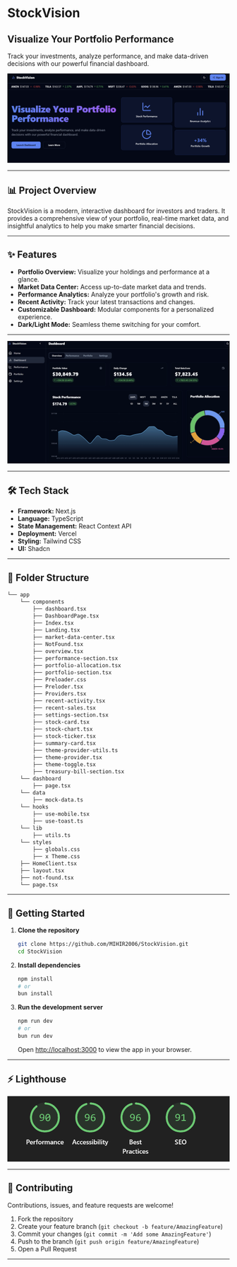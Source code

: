 # StockVision

## Visualize Your Portfolio Performance 

Track your investments, analyze performance, and make data-driven decisions with our powerful financial dashboard.

![Stockvision](StockVison.png)

---

## 📊 Project Overview

StockVision is a modern, interactive dashboard for investors and traders. It provides a comprehensive view of your portfolio, real-time market data, and insightful analytics to help you make smarter financial decisions.

---

## ✨ Features

- **Portfolio Overview:** Visualize your holdings and performance at a glance.
- **Market Data Center:** Access up-to-date market data and trends.
- **Performance Analytics:** Analyze your portfolio's growth and risk.
- **Recent Activity:** Track your latest transactions and changes.
- **Customizable Dashboard:** Modular components for a personalized experience.
- **Dark/Light Mode:** Seamless theme switching for your comfort.


---

![Stockvision](Dashboard.png)

---

## 🛠️ Tech Stack

- **Framework:** Next.js 
- **Language:** TypeScript
- **State Management:** React Context API
- **Deployment:** Vercel
- **Styling:** Tailwind CSS
- **UI:** Shadcn

---

## 📁 Folder Structure

```
└── app
    └── components
        ├── dashboard.tsx
        ├── DashboardPage.tsx
        ├── Index.tsx
        ├── Landing.tsx
        ├── market-data-center.tsx
        ├── NotFound.tsx
        ├── overview.tsx
        ├── performance-section.tsx
        ├── portfolio-allocation.tsx
        ├── portfolio-section.tsx
        ├── Preloader.css
        ├── Preloder.tsx
        ├── Providers.tsx
        ├── recent-activity.tsx
        ├── recent-sales.tsx
        ├── settings-section.tsx
        ├── stock-card.tsx
        ├── stock-chart.tsx
        ├── stock-ticker.tsx
        ├── summary-card.tsx
        ├── theme-provider-utils.ts
        ├── theme-provider.tsx
        ├── theme-toggle.tsx
        ├── treasury-bill-section.tsx
    └── dashboard
        ├── page.tsx
    └── data
        ├── mock-data.ts
    └── hooks
        ├── use-mobile.tsx
        ├── use-toast.ts
    └── lib
        ├── utils.ts
    └── styles
        ├── globals.css
        ├── x Theme.css
    ├── HomeClient.tsx
    ├── layout.tsx
    ├── not-found.tsx
    └── page.tsx
```

---

## 🚀 Getting Started

1. **Clone the repository**
   ```bash
   git clone https://github.com/MIHIR2006/StockVision.git
   cd StockVision
   ```
2. **Install dependencies**
   ```bash
   npm install
   # or
   bun install
   ```
3. **Run the development server**
   ```bash
   npm run dev
   # or
   bun run dev
   ```
   Open [http://localhost:3000](http://localhost:3000) to view the app in your browser.

---

## ⚡ Lighthouse 

![lighthouse](lightHouse.png)

---

## 🤝 Contributing

Contributions, issues, and feature requests are welcome!

1. Fork the repository
2. Create your feature branch (`git checkout -b feature/AmazingFeature`)
3. Commit your changes (`git commit -m 'Add some AmazingFeature'`)
4. Push to the branch (`git push origin feature/AmazingFeature`)
5. Open a Pull Request

---

